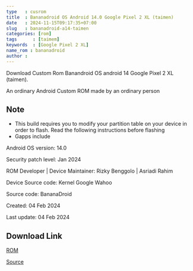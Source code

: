 ```yaml
---
type   : cusrom
title  : Bananadroid OS Android 14.0 Google Pixel 2 XL (taimen)
date   : 2024-11-15T09:17:35+07:00
slug   : bananadroid-a14-taimen
categories: [rom]
tags      : [taimem]
keywords  : [Google Pixel 2 XL]
name_rom : bananadroid
author :
---
```


Download Custom Rom Banandroid OS android 14 Google Pixel 2 XL (taimen).

An ordinary Android Custom ROM made by an ordinary person

## Note
- This build requires you to modify your partition table on your device in order to flash. Read the following instructions before flashing
- Gapps include

Android OS version: 14.0

Security patch level: Jan 2024

ROM Developer | Device Maintainer: Rizky Benggolo | Asriadi Rahim

Device Source code: Kernel Google Wahoo

Source code: BananaDroid

Created: 04 Feb 2024

Last update: 04 Feb 2024

## Download Link
[ROM](https://sourceforge.net/projects/bananadroid/files/taimen/)

[Source](https://xdaforums.com/t/rom-14-0-taimen-bananadroid-official.4654561/)

